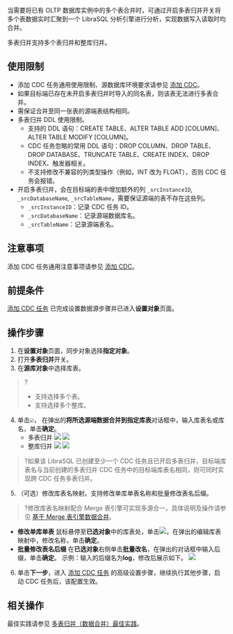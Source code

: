 当需要将已有 OLTP 数据库实例中的多个表合并时，可通过开启多表归并开关将多个表数据实时汇聚到一个 LibraSQL 分析引擎进行分析，实现数据写入读取时均合并。

多表归并支持多个表归并和整库归并。

## 使用限制
- 添加 CDC 任务通用使用限制、源数据库环境要求请参见 [添加 CDC](https://cloud.tencent.com/document/product/1488/63678)。
- 如果目标端已存在未开启多表归并时导入的同名表，则该表无法进行多表合并。
- 需保证合并至同一张表的源端表结构相同。
- 多表归并 DDL 使用限制。
  - 支持的 DDL 语句：CREATE TABLE、ALTER TABLE ADD [COLUMN]、ALTER TABLE MODIFY [COLUMN]。 
  - CDC 任务忽略的常用 DDL 语句：DROP COLUMN、DROP TABLE、DROP DATABASE、TRUNCATE TABLE、CREATE INDEX、DROP INDEX、触发器相关。
  - 不支持修改不兼容的列类型操作（例如，INT 改为 FLOAT），否则 CDC 任务会报错。
- 开启多表归并，会在目标端的表中增加额外的列 `_srcInstanceID`, `_srcDatabaseName`, `_srcTableName`，需要保证源端的表不存在这些列。 
  - `_srcInstanceID`：记录 CDC 任务 ID。
  - `_srcDatabaseName`：记录源端数据库名。
  - `_srcTableName`：记录源端表名。

## 注意事项
添加 CDC 任务通用注意事项请参见 [添加 CDC](https://cloud.tencent.com/document/product/1488/63678)。

## 前提条件
[添加 CDC 任务](https://cloud.tencent.com/document/product/1488/63678) 已完成设置数据源步骤并已进入**设置对象**页面。

## 操作步骤
1. 在**设置对象**页面，同步对象选择**指定对象**。
2. 打开**多表归并**开关。
3. 在**源库对象**中选择库表。
>?
>- 支持选择多个表。
>- 支持选择多个整库。
4. 单击<img src="https://qcloudimg.tencent-cloud.cn/raw/b182cd88bd3778743cc7232fcb725969.png"  style="zoom:60%;">， 在弹出的**将所选源端数据合并到指定库表**对话框中，输入库表名或库名，单击**确定**。
   - 多表归并
    ![](https://qcloudimg.tencent-cloud.cn/raw/c5f393a200df80c088d9f2f05b513bed.png)
     ![](https://qcloudimg.tencent-cloud.cn/raw/f5234cdca292382091937ac25dbf1f4c.png)
   - 整库归并
     ![](https://qcloudimg.tencent-cloud.cn/raw/6d0896374b9c43ecbfe49db6ce3c9027.png)
     ![](https://qcloudimg.tencent-cloud.cn/raw/d98048584b4bfd148a4a6b4fab762cd3.png)
>?如果该 LibraSQL 已创建至少一个 CDC 任务且已开启多表归并，目标端库表名与当前创建的多表归并 CDC 任务中的目标端库表名相同，则可同时实现跨 CDC 任务多表归并。
5. （可选）修改库表名映射。支持修改单库单表名称和批量修改表名后缀。
>?修改库表名映射配合 Merge 表引擎可实现多源合一，具体说明及操作请参见 [基于 Merge 表引擎数据合并](https://cloud.tencent.com/document/product/1488/74330)。
>
   - **修改单库单表**
     鼠标悬停至**已选对象**中的库表处，单击![](https://qcloudimg.tencent-cloud.cn/raw/d02391894b18b5e0d9bdc0b35b57df81.png)，在弹出的编辑库表映射中，修改名称，单击**确定**。
   - **批量修改表名后缀**
     在**已选对象**右侧单击**批量改名**，在弹出的对话框中输入后缀，单击**确定**。
     示例：输入的后缀名为**log**，修改后展示如下。
![](https://qcloudimg.tencent-cloud.cn/raw/919a2df024d40f3ef80af241deee5efc.png)
6. 单击**下一步**，进入 [添加 CDC 任务](https://cloud.tencent.com/document/product/1488/63678) 的高级设置步骤，继续执行其他步骤，启动 CDC 任务后，该配置生效。

## 相关操作
最佳实践请参见 [多表归并（数据合并）最佳实践](https://cloud.tencent.com/document/product/1488/74335)。
